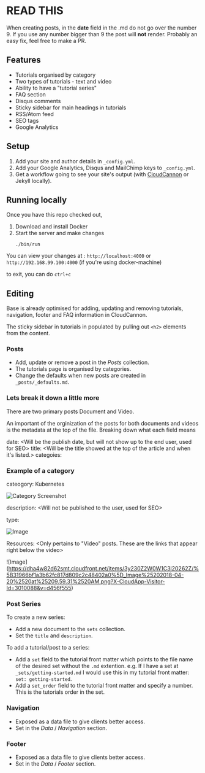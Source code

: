 # READ THIS

When creating posts, in the __date__ field in the .md do not go over the number 9. If you use any number bigger than 9 the post will __not__ render. Probably an easy fix, feel free to make a PR. 


## Features

* Tutorials organised by category
* Two types of tutorials - text and video
* Ability to have a "tutorial series"
* FAQ section
* Disqus comments
* Sticky sidebar for main headings in tutorials
* RSS/Atom feed
* SEO tags
* Google Analytics

## Setup

1. Add your site and author details in `_config.yml`.
2. Add your Google Analytics, Disqus and MailChimp keys to `_config.yml`.
3. Get a workflow going to see your site's output (with [CloudCannon](https://app.cloudcannon.com/) or Jekyll locally).

## Running locally

Once you have this repo checked out, 
1. Download and install Docker
2. Start the server and make changes
    ```
    ./bin/run
    ```

You can view your changes at : `http://localhost:4000` or `http://192.168.99.100:4000` (if you're using docker-machine)

to exit, you can do `ctrl+c`

## Editing

Base is already optimised for adding, updating and removing tutorials, navigation, footer and FAQ information in CloudCannon.

The sticky sidebar in tutorials in populated by pulling out `<h2>` elements from the content.

### Posts

* Add, update or remove a post in the *Posts* collection.
* The tutorials page is organised by categories.
* Change the defaults when new posts are created in `_posts/_defaults.md`.

### Lets break it down a little more
There are two primary posts Document and Video. 

An important of the orginization of the posts for both documents and videos is the metadata at the top of the file. Breaking down what each field means

date: <Will be the publish date, but will not show up to the end user, used for SEO>
title: <Will be the title showed at the top of the article and when it's listed.>
categoies: <Are ways to organize similar content.>

### Example of a category
cateogory: Kubernetes

![Category Screenshot](https://dha4w82d62smt.cloudfront.net/items/0k3T1V372L193C0x1y3F/%5Bd2bdba30dd8aee222e7511abd5a338f6%5D_Image%25202018-04-19%2520at%25209.12.47%2520PM.png?X-CloudApp-Visitor-Id=3010088&v=f0daac9e)

description: <Will not be published to the user, used for SEO>

type: <Determins what icon is next to your post>

![Image](https://dha4w82d62smt.cloudfront.net/items/1y0W262h1O1b2o3a0m0c/%5Ba6426540b975b5cec5dbfeab5f60eded%5D_Image%25202018-04-20%2520at%25209.46.12%2520AM.png?X-CloudApp-Visitor-Id=3010088&v=31718d5c)
    
Resources: <Only pertains to "Video" posts. These are the links that appear right below the video>

![Image]
(https://dha4w82d62smt.cloudfront.net/items/3y230Z2W0W1C3l20262Z/%5B31966bf1a3b62fc817d809c2c48402a0%5D_Image%25202018-04-20%2520at%25209.59.31%2520AM.png?X-CloudApp-Visitor-Id=3010088&v=d456f555)


### Post Series
To create a new series:

* Add a new document to the `sets` collection.
* Set the `title` and `description`.

To add a tutorial/post to a series:
* Add a `set` field to the tutorial front matter which points to the file name of the desired set without the `.md` extention. e.g. If I have a set at `_sets/getting-started.md` I would use this in my tutorial front matter: `set: getting-started`.
* Add a `set_order` field to the tutorial front matter and specify a number. This is the tutorials order in the set.

### Navigation

* Exposed as a data file to give clients better access.
* Set in the *Data* / *Navigation* section.

### Footer

* Exposed as a data file to give clients better access.
* Set in the *Data* / *Footer* section.
